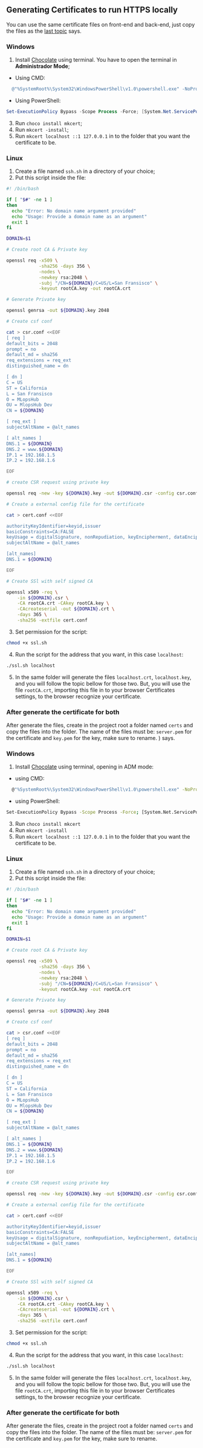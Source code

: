 ## Generating Certificates to run HTTPS locally

You can use the same certificate files on front-end and back-end, just copy the files as the [last topic](https://github.com/mybetspace/generate-certificates-for-localhost/edit/main/README.md#after-generate-the-certificate-for-both-1) says.

### Windows

1. Install [Chocolate](https://chocolatey.org/) using terminal. You have to open the terminal in **Administrador Mode**;
  - Using CMD: 
  ```powershell 
    @"%SystemRoot%\System32\WindowsPowerShell\v1.0\powershell.exe" -NoProfile -InputFormat None -ExecutionPolicy Bypass -Command "[System.Net.ServicePointManager]::SecurityProtocol = 3072; iex ((New-Object System.Net.WebClient).DownloadString('https://community.chocolatey.org/install.ps1'))" && SET "PATH=%PATH%;%ALLUSERSPROFILE%\chocolatey\bin"
   ```
  - Using PowerShell: 
  ```powershell 
  Set-ExecutionPolicy Bypass -Scope Process -Force; [System.Net.ServicePointManager]::SecurityProtocol = [System.Net.ServicePointManager]::SecurityProtocol -bor 3072; iex ((New-Object System.Net.WebClient).DownloadString('https://community.chocolatey.org/install.ps1'))
  ```
3. Run ``choco install mkcert``;
4. Run ``mkcert -install``;
5. Run ``mkcert localhost ::1 127.0.0.1`` in to the folder that you want the certificate to be.

### Linux

1. Create a file named `ssh.sh` in a directory of your choice;
2. Put this script inside the file:

```bash
#! /bin/bash

if [ "$#" -ne 1 ]
then
  echo "Error: No domain name argument provided"
  echo "Usage: Provide a domain name as an argument"
  exit 1
fi

DOMAIN=$1

# Create root CA & Private key

openssl req -x509 \
            -sha256 -days 356 \
            -nodes \
            -newkey rsa:2048 \
            -subj "/CN=${DOMAIN}/C=US/L=San Fransisco" \
            -keyout rootCA.key -out rootCA.crt 

# Generate Private key 

openssl genrsa -out ${DOMAIN}.key 2048

# Create csf conf

cat > csr.conf <<EOF
[ req ]
default_bits = 2048
prompt = no
default_md = sha256
req_extensions = req_ext
distinguished_name = dn

[ dn ]
C = US
ST = California
L = San Fransisco
O = MLopsHub
OU = MlopsHub Dev
CN = ${DOMAIN}

[ req_ext ]
subjectAltName = @alt_names

[ alt_names ]
DNS.1 = ${DOMAIN}
DNS.2 = www.${DOMAIN}
IP.1 = 192.168.1.5 
IP.2 = 192.168.1.6

EOF

# create CSR request using private key

openssl req -new -key ${DOMAIN}.key -out ${DOMAIN}.csr -config csr.conf

# Create a external config file for the certificate

cat > cert.conf <<EOF

authorityKeyIdentifier=keyid,issuer
basicConstraints=CA:FALSE
keyUsage = digitalSignature, nonRepudiation, keyEncipherment, dataEncipherment
subjectAltName = @alt_names

[alt_names]
DNS.1 = ${DOMAIN}

EOF

# Create SSl with self signed CA

openssl x509 -req \
    -in ${DOMAIN}.csr \
    -CA rootCA.crt -CAkey rootCA.key \
    -CAcreateserial -out ${DOMAIN}.crt \
    -days 365 \
    -sha256 -extfile cert.conf
```

3. Set permission for the script: 

```bash
chmod +x ssl.sh
```

4. Run the script for the address that you want, in this case `localhost`:

```bash
./ssl.sh localhost
```

5. In the same folder will generate the files `localhost.crt`, `localhost.key`, and you will follow the topic bellow for those two. But, you will use the file `rootCA.crt`, importing this file in to your browser Certificates settings, to the browser recognize your certificate.

### After generate the certificate for both

After generate the files, create in the project root a folder named `certs` and copy the files into the folder. The name of the files must be: `server.pem` for the certificate and `key.pem` for the key, make sure to rename.
) says.

### Windows

1. Install [Chocolate](https://chocolatey.org/) using terminal, opening in ADM mode:
  - using CMD: 
  ```bash 
    @"%SystemRoot%\System32\WindowsPowerShell\v1.0\powershell.exe" -NoProfile -InputFormat None -ExecutionPolicy Bypass -Command "[System.Net.ServicePointManager]::SecurityProtocol = 3072; iex ((New-Object System.Net.WebClient).DownloadString('https://community.chocolatey.org/install.ps1'))" && SET "PATH=%PATH%;%ALLUSERSPROFILE%\chocolatey\bin"
   ```
  - using PowerShell: 
  ```bash 
  Set-ExecutionPolicy Bypass -Scope Process -Force; [System.Net.ServicePointManager]::SecurityProtocol = [System.Net.ServicePointManager]::SecurityProtocol -bor 3072; iex ((New-Object System.Net.WebClient).DownloadString('https://community.chocolatey.org/install.ps1'))
  ```
3. Run ``choco install mkcert``
4. Run ``mkcert -install``
5. Run ``mkcert localhost ::1 127.0.0.1`` in to the folder that you want the certificate to be.

### Linux

1. Create a file named `ssh.sh` in a directory of your choice;
2. Put this script inside the file:

```bash
#! /bin/bash

if [ "$#" -ne 1 ]
then
  echo "Error: No domain name argument provided"
  echo "Usage: Provide a domain name as an argument"
  exit 1
fi

DOMAIN=$1

# Create root CA & Private key

openssl req -x509 \
            -sha256 -days 356 \
            -nodes \
            -newkey rsa:2048 \
            -subj "/CN=${DOMAIN}/C=US/L=San Fransisco" \
            -keyout rootCA.key -out rootCA.crt 

# Generate Private key 

openssl genrsa -out ${DOMAIN}.key 2048

# Create csf conf

cat > csr.conf <<EOF
[ req ]
default_bits = 2048
prompt = no
default_md = sha256
req_extensions = req_ext
distinguished_name = dn

[ dn ]
C = US
ST = California
L = San Fransisco
O = MLopsHub
OU = MlopsHub Dev
CN = ${DOMAIN}

[ req_ext ]
subjectAltName = @alt_names

[ alt_names ]
DNS.1 = ${DOMAIN}
DNS.2 = www.${DOMAIN}
IP.1 = 192.168.1.5 
IP.2 = 192.168.1.6

EOF

# create CSR request using private key

openssl req -new -key ${DOMAIN}.key -out ${DOMAIN}.csr -config csr.conf

# Create a external config file for the certificate

cat > cert.conf <<EOF

authorityKeyIdentifier=keyid,issuer
basicConstraints=CA:FALSE
keyUsage = digitalSignature, nonRepudiation, keyEncipherment, dataEncipherment
subjectAltName = @alt_names

[alt_names]
DNS.1 = ${DOMAIN}

EOF

# Create SSl with self signed CA

openssl x509 -req \
    -in ${DOMAIN}.csr \
    -CA rootCA.crt -CAkey rootCA.key \
    -CAcreateserial -out ${DOMAIN}.crt \
    -days 365 \
    -sha256 -extfile cert.conf
```

3. Set permission for the script: 

```bash
chmod +x ssl.sh
```

4. Run the script for the address that you want, in this case `localhost`:

```bash
./ssl.sh localhost
```

5. In the same folder will generate the files `localhost.crt`, `localhost.key`, and you will follow the topic bellow for those two. But, you will use the file `rootCA.crt`, importing this file in to your browser Certificates settings, to the browser recognize your certificate.

### After generate the certificate for both

After generate the files, create in the project root a folder named `certs` and copy the files into the folder. The name of the files must be: `server.pem` for the certificate and `key.pem` for the key, make sure to rename.
